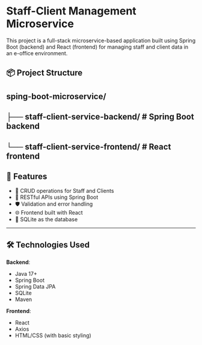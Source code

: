 # Staff-Client Management Microservice

This project is a full-stack microservice-based application built using Spring Boot (backend) and React (frontend) for managing staff and client data in an e-office environment.

## 📦 Project Structure

sping-boot-microservice/
---
├── staff-client-service-backend/ # Spring Boot backend
---
└── staff-client-service-frontend/ # React frontend
---

## 🚀 Features

- 🔧 CRUD operations for Staff and Clients
- 📡 RESTful APIs using Spring Boot
- 🛡️ Validation and error handling
- 🌐 Frontend built with React
- 💾 SQLite as the database

---

## 🛠️ Technologies Used

**Backend**:
- Java 17+
- Spring Boot
- Spring Data JPA
- SQLite
- Maven

**Frontend**:
- React
- Axios
- HTML/CSS (with basic styling)
